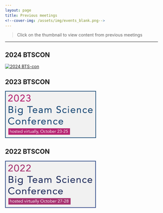 ```yaml
---
layout: page
title: Previous meetings
<!--cover-img: /assets/img/events_blank.png-->
---
```


> Click on the thumbnail to view content from previous meetings

***

<section>
  <div class="container">
    <div class="row" align="center">
      <div class="col-sm-6" align="left">
        <h2>2024 BTSCON</h2>
        <a href="{{site.baseurl}}/2024btscon/"><img src="/assets/img/BTSCon2024_logo.png" alt="2024 BTS-con" width="300"></a><br>
      </div>
    </div>
    <div class="row" align="center">
      <div class="col-sm-6" align="left">
        <h2>2023 BTSCON</h2>
        <a href="{{site.baseurl}}/2023btscon/"><img src="/assets/img/BTSCon2023_logo.png" alt="2023 BTS-con" width="300"></a><br>
      </div>
    </div>
    <div class="row" align="center">
      <div class="col-sm-6" align="left">
        <h2>2022 BTSCON</h2>
        <a href="{{site.baseurl}}/2022btscon/"><img src="/assets/img/BTSCon2022_logo.png" alt="2022 BTS-con" width="300"></a><br>
      </div>
    </div>
  </div>
</section>

